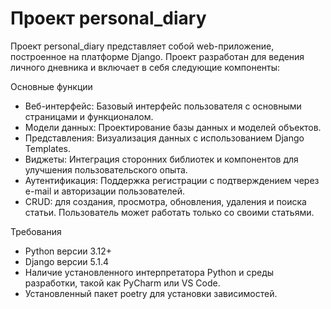 # Проект personal_diary

Проект personal_diary представляет собой web-приложение, построенное на платформе Django. Проект разработан для
ведения личного дневника и включает в себя следующие компоненты:

Основные функции

- Веб-интерфейс: Базовый интерфейс пользователя с основными страницами и функционалом.
- Модели данных: Проектирование базы данных и моделей объектов.
- Представления: Визуализация данных с использованием Django Templates.
- Виджеты: Интеграция сторонних библиотек и компонентов для улучшения пользовательского опыта.
- Аутентификация: Поддержка регистрации с подтверждением через e-mail и авторизации пользователей.
- CRUD: для создания, просмотра, обновления, удаления и поиска статьи. Пользователь может работать только со своими
  статьями.

Требования

- Python версии 3.12+
- Django версии 5.1.4
- Наличие установленного интерпретатора Python и среды разработки, такой как PyCharm или VS Code.
- Установленный пакет poetry для установки зависимостей.

